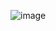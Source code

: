 ![image](https://github.com/m01ibDEN/SimbirSoftExample/assets/66877428/2d007ec8-59ea-4253-9b00-cda8f2a01ee7)
